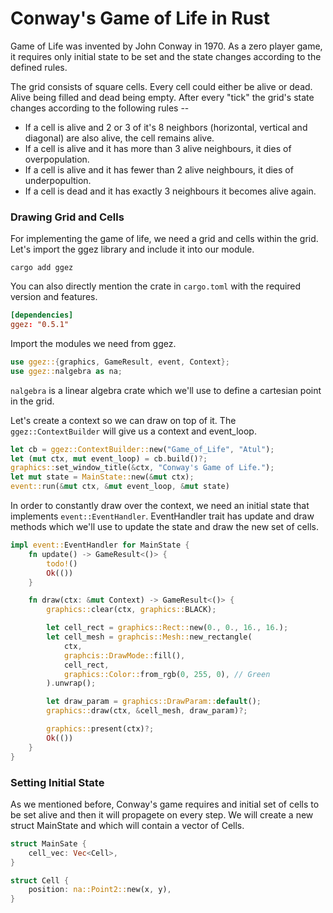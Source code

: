 # Conway's Game of Life in Rust

Game of Life was invented by John Conway in 1970. As a zero player game, it requires only initial state to be set and the state changes according to the defined rules.

The grid consists of square cells. Every cell could either be alive or dead. Alive being filled and dead being empty. After every "tick" the grid's state changes according to the following rules --

- If a cell is alive and 2 or 3 of it's 8 neighbors (horizontal, vertical and diagonal) are also alive, the cell remains alive.
- If a cell is alive and it has more than 3 alive neighbours, it dies of overpopulation.
- If a cell is alive and it has fewer than 2 alive neighbours, it dies of underpopultion.
- If a cell is dead and it has exactly 3 neighbours it becomes alive again.

### Drawing Grid and Cells
For implementing the game of life, we need a grid and cells within the grid. Let's import the ggez library and include it into our module.

```shell
cargo add ggez
```

You can also directly mention the crate in ```cargo.toml``` with the required version and features.

```toml
[dependencies]
ggez: "0.5.1"
```

Import the modules we need from ggez.
```rust
use ggez::{graphics, GameResult, event, Context};
use ggez::nalgebra as na;
```

```nalgebra``` is a linear algebra crate which we'll use to define a cartesian point in the grid.

Let's create a context so we can draw on top of it. The ```ggez::ContextBuilder``` will give us a context and event_loop. 

```rust
let cb = ggez::ContextBuilder::new("Game_of_Life", "Atul");
let (mut ctx, mut event_loop) = cb.build()?;
graphics::set_window_title(&ctx, "Conway's Game of Life.");
let mut state = MainState::new(&mut ctx);
event::run(&mut ctx, &mut event_loop, &mut state)
```

In order to constantly draw over the context, we need an initial state that implements ```event::EventHandler```. EventHandler trait has update and draw methods which we'll use to update the state and draw the new set of cells.

```rust
impl event::EventHandler for MainState {
    fn update() -> GameResult<()> {
        todo!()
        Ok(())
    }

    fn draw(ctx: &mut Context) -> GameResult<()> {
        graphics::clear(ctx, graphics::BLACK);

        let cell_rect = graphics::Rect::new(0., 0., 16., 16.);
        let cell_mesh = graphcis::Mesh::new_rectangle(
            ctx,
            graphcis::DrawMode::fill(),
            cell_rect,
            graphics::Color::from_rgb(0, 255, 0), // Green
        ).unwrap();

        let draw_param = graphics::DrawParam::default();
        graphics::draw(ctx, &cell_mesh, draw_param)?;

        graphics::present(ctx)?;
        Ok(())
    }
}
```

### Setting Initial State
As we mentioned before, Conway's game requires and initial set of cells to be set alive and then it will propagete on every step. We will create a new struct MainState and which will contain a vector of Cells.

```rust
struct MainSate {
    cell_vec: Vec<Cell>,
}

struct Cell {
    position: na::Point2::new(x, y),
}

```
